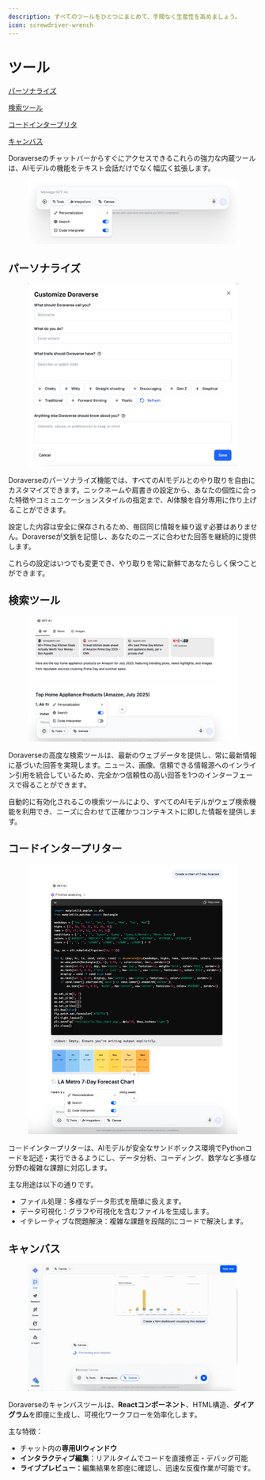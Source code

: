 ```yaml
---
description: すべてのツールをひとつにまとめて、手間なく生産性を高めましょう。
icon: screwdriver-wrench
---
```


# ツール

[パーソナライズ](tsru.md#personalization)

[検索ツール](tsru.md#search-tool)

[コードインタープリタ](tsru.md#code-interpreter)

[キャンバス](tsru.md#canvas)

Doraverseのチャットバーからすぐにアクセスできるこれらの強力な内蔵ツールは、AIモデルの機能をテキスト会話だけでなく幅広く拡張します。

<figure><img src="../.gitbook/assets/Screenshot 2025-08-15 at 14.09.56.png" alt=""><figcaption></figcaption></figure>

## パーソナライズ

<figure><img src="../.gitbook/assets/Screenshot 2025-08-15 at 14.20.23.png" alt=""><figcaption></figcaption></figure>

Doraverseのパーソナライズ機能では、すべてのAIモデルとのやり取りを自由にカスタマイズできます。ニックネームや肩書きの設定から、あなたの個性に合った特徴やコミュニケーションスタイルの指定まで、AI体験を自分専用に作り上げることができます。

設定した内容は安全に保存されるため、毎回同じ情報を繰り返す必要はありません。Doraverseが文脈を記憶し、あなたのニーズに合わせた回答を継続的に提供します。

これらの設定はいつでも変更でき、やり取りを常に新鮮であなたらしく保つことができます。

## 検索ツール

<figure><img src="../.gitbook/assets/Screenshot 2025-08-15 at 14.36.46.png" alt=""><figcaption></figcaption></figure>

Doraverseの高度な検索ツールは、最新のウェブデータを提供し、常に最新情報に基づいた回答を実現します。ニュース、画像、信頼できる情報源へのインライン引用を統合しているため、完全かつ信頼性の高い回答を1つのインターフェースで得ることができます。

自動的に有効化されるこの検索ツールにより、すべてのAIモデルがウェブ検索機能を利用でき、ニーズに合わせて正確かつコンテキストに即した情報を提供します。

## コードインタープリター

<figure><img src="../.gitbook/assets/Code Intepreter.png" alt=""><figcaption></figcaption></figure>

コードインタープリターは、AIモデルが安全なサンドボックス環境でPythonコードを記述・実行できるようにし、データ分析、コーディング、数学など多様な分野の複雑な課題に対応します。

主な用途は以下の通りです。

* ファイル処理：多様なデータ形式を簡単に扱えます。
* データ可視化：グラフや可視化を含むファイルを生成します。
* イテレーティブな問題解決：複雑な課題を段階的にコードで解決します。

## キャンバス

<figure><img src="../.gitbook/assets/Canvas.gif" alt=""><figcaption></figcaption></figure>

Doraverseのキャンバスツールは、**Reactコンポーネント**、HTML構造、**ダイアグラム**を即座に生成し、可視化ワークフローを効率化します。

主な特徴：

* チャット内の**専用UIウィンドウ**
* **インタラクティブ編集**：リアルタイムでコードを直接修正・デバッグ可能
* **ライブプレビュー：**&#x7DE8;集結果を即座に確認し、迅速な反復作業が可能です。

